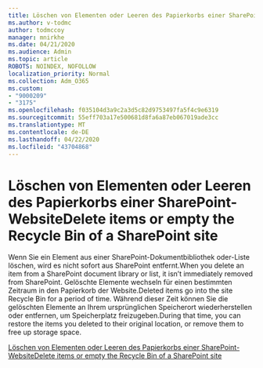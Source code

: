 ```yaml
---
title: Löschen von Elementen oder Leeren des Papierkorbs einer SharePoint-Website
ms.author: v-todmc
author: todmccoy
manager: mnirkhe
ms.date: 04/21/2020
ms.audience: Admin
ms.topic: article
ROBOTS: NOINDEX, NOFOLLOW
localization_priority: Normal
ms.collection: Adm_O365
ms.custom:
- "9000209"
- "3175"
ms.openlocfilehash: f035104d3a9c2a3d5c82d9753497fa5f4c9e6319
ms.sourcegitcommit: 55eff703a17e500681d8fa6a87eb067019ade3cc
ms.translationtype: MT
ms.contentlocale: de-DE
ms.lasthandoff: 04/22/2020
ms.locfileid: "43704868"
---
```

# <a name="delete-items-or-empty-the-recycle-bin-of-a-sharepoint-site"></a><span data-ttu-id="b1887-102">Löschen von Elementen oder Leeren des Papierkorbs einer SharePoint-Website</span><span class="sxs-lookup"><span data-stu-id="b1887-102">Delete items or empty the Recycle Bin of a SharePoint site</span></span> 

<span data-ttu-id="b1887-103">Wenn Sie ein Element aus einer SharePoint-Dokumentbibliothek oder-Liste löschen, wird es nicht sofort aus SharePoint entfernt.</span><span class="sxs-lookup"><span data-stu-id="b1887-103">When you delete an item from a SharePoint document library or list, it isn’t immediately removed from SharePoint.</span></span> <span data-ttu-id="b1887-104">Gelöschte Elemente wechseln für einen bestimmten Zeitraum in den Papierkorb der Website.</span><span class="sxs-lookup"><span data-stu-id="b1887-104">Deleted items go into the site Recycle Bin for a period of time.</span></span> <span data-ttu-id="b1887-105">Während dieser Zeit können Sie die gelöschten Elemente an Ihrem ursprünglichen Speicherort wiederherstellen oder entfernen, um Speicherplatz freizugeben.</span><span class="sxs-lookup"><span data-stu-id="b1887-105">During that time, you can restore the items you deleted to their original location, or remove them to free up storage space.</span></span>

[<span data-ttu-id="b1887-106">Löschen von Elementen oder Leeren des Papierkorbs einer SharePoint-Website</span><span class="sxs-lookup"><span data-stu-id="b1887-106">Delete items or empty the Recycle Bin of a SharePoint site</span></span>](https://support.office.com/article/2e713599-d13e-40d6-96dc-66f0a366f74e)